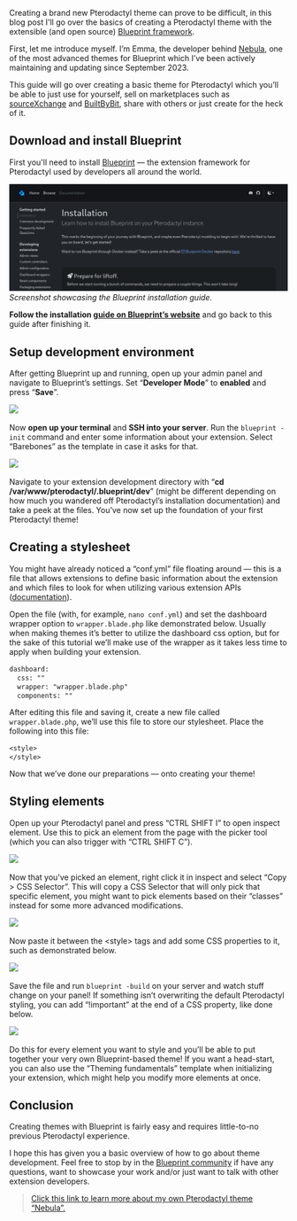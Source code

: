 Creating a brand new Pterodactyl theme can prove to be difficult, in this blog post I'll go over the basics of creating a Pterodactyl theme with the extensible (and open source) [Blueprint framework](https://blueprint.zip).

First, let me introduce myself. I’m Emma, the developer behind [Nebula](https://nebula.style), one of the most advanced themes for Blueprint which I’ve been actively maintaining and updating since September 2023.

This guide will go over creating a basic theme for Pterodactyl which you’ll be able to just use for yourself, sell on marketplaces such as [sourceXchange](https://sourcexchange.net/) and [BuiltByBit](https://builtbybit.com), share with others or just create for the heck of it.

## Download and install Blueprint

First you'll need to install [Blueprint](https://blueprint.zip) — the extension framework for Pterodactyl used by developers all around the world.

![Screenshot showcasing the Blueprint installation guide.](./images/custom-pterodactyl-theme/installation.png)*Screenshot showcasing the Blueprint installation guide.*

**Follow the installation [guide on Blueprint’s website](https://blueprint.zip/docs/?page=getting-started/Installation)** and go back to this guide after finishing it.

## Setup development environment

After getting Blueprint up and running, open up your admin panel and navigate to Blueprint’s settings. Set “**Developer Mode**” to **enabled** and press “**Save**”.

![](https://cdn-images-1.medium.com/max/3134/1*izxX7WtJmNC1d60w8rC_YQ.png)

Now **open up your terminal** and **SSH into your server**. Run the `blueprint -init` command and enter some information about your extension. Select “Barebones” as the template in case it asks for that.

![](https://cdn-images-1.medium.com/max/2474/1*kqH-Ku8FSyW5iBa9aq-lKg.png)

Navigate to your extension development directory with “**cd /var/www/pterodactyl/.blueprint/dev**” (might be different depending on how much you wandered off Pterodactyl’s installation documentation) and take a peek at the files. You’ve now set up the foundation of your first Pterodactyl theme!

## Creating a stylesheet

You might have already noticed a “conf.yml” file floating around — this is a file that allows extensions to define basic information about the extension and which files to look for when utilizing various extension APIs ([documentation](https://blueprint.zip/docs/?page=documentation/confyml)).

Open the file (with, for example, `nano conf.yml`) and set the dashboard wrapper option to `wrapper.blade.php` like demonstrated below. Usually when making themes it’s better to utilize the dashboard css option, but for the sake of this tutorial we’ll make use of the wrapper as it takes less time to apply when building your extension.

    dashboard:
      css: ""
      wrapper: "wrapper.blade.php"
      components: ""

After editing this file and saving it, create a new file called `wrapper.blade.php`, we’ll use this file to store our stylesheet. Place the following into this file:

    <style>
    </style>

Now that we’ve done our preparations — onto creating your theme!

## Styling elements

Open up your Pterodactyl panel and press “CTRL SHIFT I” to open inspect element. Use this to pick an element from the page with the picker tool (which you can also trigger with “CTRL SHIFT C”).

![](https://cdn-images-1.medium.com/max/2524/1*zUGJKYJvnQVn57XrrWmCzg.png)

Now that you’ve picked an element, right click it in inspect and select “Copy > CSS Selector”. This will copy a CSS Selector that will only pick that specific element, you might want to pick elements based on their “classes” instead for some more advanced modifications.

![](https://cdn-images-1.medium.com/max/2000/1*eaDkIe8KZLyBIHoQjNqzUw.png)

Now paste it between the \<style> tags and add some CSS properties to it, such as demonstrated below.

![](https://cdn-images-1.medium.com/max/2000/1*TSCy3otgPFsAKTSYueawMw.png)

Save the file and run `blueprint -build` on your server and watch stuff change on your panel! If something isn’t overwriting the default Pterodactyl styling, you can add “!important” at the end of a CSS property, like done below.

![](https://cdn-images-1.medium.com/max/2000/1*zz_UugFzEByrzZfcEUBe-g.png)

Do this for every element you want to style and you’ll be able to put together your very own Blueprint-based theme! If you want a head-start, you can also use the “Theming fundamentals” template when initializing your extension, which might help you modify more elements at once.

## Conclusion

Creating themes with Blueprint is fairly easy and requires little-to-no previous Pterodactyl experience.

I hope this has given you a basic overview of how to go about theme development. Feel free to stop by in the [Blueprint community](https://discord.gg/cRdcV7TdQW) if have any questions, want to showcase your work and/or just want to talk with other extension developers.
> [Click this link to learn more about my own Pterodactyl theme “Nebula”.](https://nebula.style)